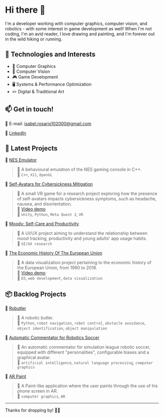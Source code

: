# Hi there 👋

I'm a developer working with computer graphics, computer vision, and robotics - with some interest in game development as well! When I'm not coding, I'm an avid reader, I love drawing and painting, and I'm forever out in the wild hiking or running.

## 🔧 Technologies and Interests

- 🎨 Computer Graphics
- 👀 Computer Vision
- 🎮 Game Development
- 🖥️ Systems & Performance Optimization
- ✏️ Digital & Traditional Art


## 📫 Get in touch!

📧 E-mail: [isabel.rosario102000@gmail.com](mailto:isabel.rosario102000@gmail.com)

💼 [LinkedIn](https://www.linkedin.com/in/isabel-ros%C3%A1rio-5875b725b/)


## 🚀 Latest Projects

🌟 [NES Emulator](https://github.com/rospuye/NES_emulator)<br>
> 📌 A behavioural emulation of the NES gaming console in C++.<br>
> 🔹 `C++`, `X11`, `OpenGL`

🌟 [Self-Avatars for Cybersickness Mitigation](https://github.com/rospuye/AvatarCybersicknessVR)<br>
> 📌 A small VR game for a research project exploring how the presence of self-avatars impacts cybersickness symptoms, such as headache, nausea, and disorientation.<br>
> 🎥 [Video demo](https://www.youtube.com/watch?v=ug91L_reHik)<br>
> 🔹 `Unity`, `Python`, `Meta Quest 2`, `VR`

🌟 [Moody: Self-Care and Productivity](https://brash-note-25c.notion.site/13e796e3841f8038a788e320d6a262e9)<br>
> 📌 A UI/UX project aiming to understand the relationship between mood tracking, productivity and young adults' app usage habits.<br>
> 🔹 `UI/UX research`

🌟 [The Economic History Of The European Union](https://github.com/miguelmdionisio/InfoVizProject)<br>
> 📌 A data visualization project pertaining to the economic history of the European Union, from 1990 to 2018.<br>
> 🎥 [Video demo](https://www.youtube.com/watch?v=uNtNN_vjtng)<br>
> 🔹 `D3`, `web development`, `data visualization`

## 📦 Backlog Projects

🌟 [Robutler](https://github.com/RobutlerAlberto/RobutlerAlberto)<br>
> 📌 A robotic butler.<br>
> 🔹 `Python`, `robot navigation`, `robot control`, `obstacle avoidance`, `object identification`, `object manipulation`

🌟 [Automatic Commentator for Robotics Soccer](https://github.com/rospuye/PI21-22_ComentadorFutebol)<br>
> 📌 An automatic commentator for simulation league robotic soccer, equipped with different "personalities", configurable biases and a graphical avatar.<br>
> 🔹 `artificial intelligence`, `natural language processing`, `computer graphics`

🌟 [AR Paint](https://github.com/rospuye/PSR_ARPaint)<br>
> 📌 A Paint-like application where the user paints through the use of his phone screen in AR.<br>
> 🔹 `computer graphics`, `AR`

---

Thanks for dropping by! 👋😊

